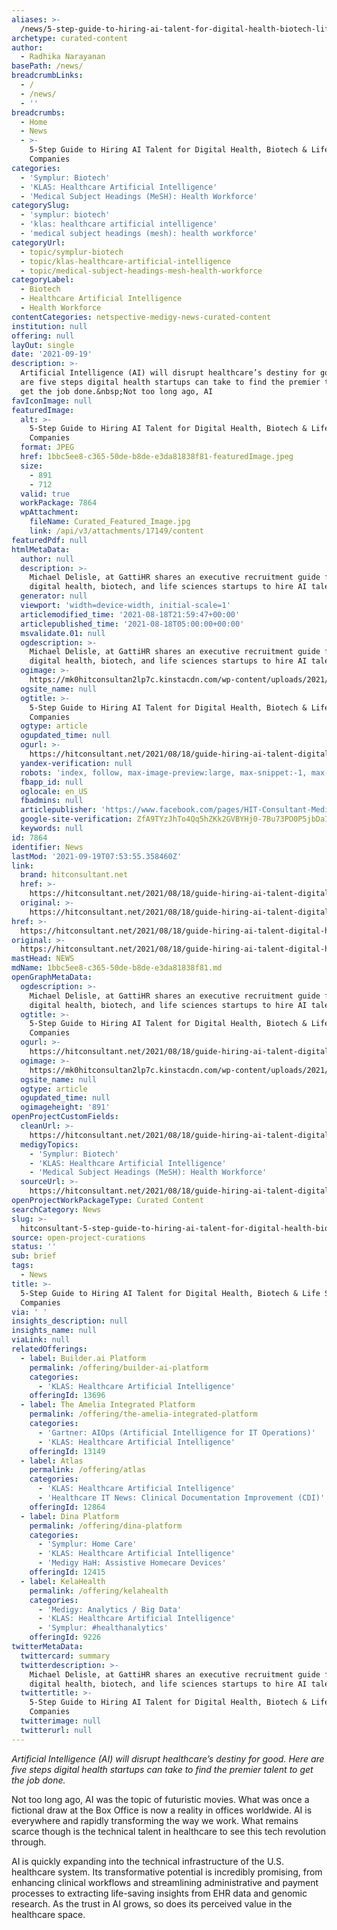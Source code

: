 ```yaml
---
aliases: >-
  /news/5-step-guide-to-hiring-ai-talent-for-digital-health-biotech-life-sciences-companies
archetype: curated-content
author:
  - Radhika Narayanan
basePath: /news/
breadcrumbLinks:
  - /
  - /news/
  - ''
breadcrumbs:
  - Home
  - News
  - >-
    5-Step Guide to Hiring AI Talent for Digital Health, Biotech & Life Sciences
    Companies
categories:
  - 'Symplur: Biotech'
  - 'KLAS: Healthcare Artificial Intelligence'
  - 'Medical Subject Headings (MeSH): Health Workforce'
categorySlug:
  - 'symplur: biotech'
  - 'klas: healthcare artificial intelligence'
  - 'medical subject headings (mesh): health workforce'
categoryUrl:
  - topic/symplur-biotech
  - topic/klas-healthcare-artificial-intelligence
  - topic/medical-subject-headings-mesh-health-workforce
categoryLabel:
  - Biotech
  - Healthcare Artificial Intelligence
  - Health Workforce
contentCategories: netspective-medigy-news-curated-content
institution: null
offering: null
layOut: single
date: '2021-09-19'
description: >-
  Artificial Intelligence (AI) will disrupt healthcare’s destiny for good. Here
  are five steps digital health startups can take to find the premier talent to
  get the job done.&nbsp;Not too long ago, AI 
favIconImage: null
featuredImage:
  alt: >-
    5-Step Guide to Hiring AI Talent for Digital Health, Biotech & Life Sciences
    Companies
  format: JPEG
  href: 1bbc5ee8-c365-50de-b8de-e3da81838f81-featuredImage.jpeg
  size:
    - 891
    - 712
  valid: true
  workPackage: 7864
  wpAttachment:
    fileName: Curated_Featured_Image.jpg
    link: /api/v3/attachments/17149/content
featuredPdf: null
htmlMetaData:
  author: null
  description: >-
    Michael Delisle, at GattiHR shares an executive recruitment guide for
    digital health, biotech, and life sciences startups to hire AI talent.
  generator: null
  viewport: 'width=device-width, initial-scale=1'
  articlemodified_time: '2021-08-18T21:59:47+00:00'
  articlepublished_time: '2021-08-18T05:00:00+00:00'
  msvalidate.01: null
  ogdescription: >-
    Michael Delisle, at GattiHR shares an executive recruitment guide for
    digital health, biotech, and life sciences startups to hire AI talent.
  ogimage: >-
    https://mk0hitconsultan2lp7c.kinstacdn.com/wp-content/uploads/2021/08/Michael-Delisle-VP-Practice-Leader-for-Digital-Health-at-GattiHR-e1629238869409.jpg
  ogsite_name: null
  ogtitle: >-
    5-Step Guide to Hiring AI Talent for Digital Health, Biotech & Life Sciences
    Companies
  ogtype: article
  ogupdated_time: null
  ogurl: >-
    https://hitconsultant.net/2021/08/18/guide-hiring-ai-talent-digital-health-biotech-life-sciences/
  yandex-verification: null
  robots: 'index, follow, max-image-preview:large, max-snippet:-1, max-video-preview:-1'
  fbapp_id: null
  oglocale: en_US
  fbadmins: null
  articlepublisher: 'https://www.facebook.com/pages/HIT-Consultant-Media/302199219847409'
  google-site-verification: ZfA9TYzJhTo4Qq5hZKk2GVBYHj0-7Bu73PO0P5jbDaI
  keywords: null
id: 7864
identifier: News
lastMod: '2021-09-19T07:53:55.358460Z'
link:
  brand: hitconsultant.net
  href: >-
    https://hitconsultant.net/2021/08/18/guide-hiring-ai-talent-digital-health-biotech-life-sciences/#.YUbqw7hKhPY
  original: >-
    https://hitconsultant.net/2021/08/18/guide-hiring-ai-talent-digital-health-biotech-life-sciences/#.YUbqw7hKhPY
href: >-
  https://hitconsultant.net/2021/08/18/guide-hiring-ai-talent-digital-health-biotech-life-sciences/#.YUbqw7hKhPY
original: >-
  https://hitconsultant.net/2021/08/18/guide-hiring-ai-talent-digital-health-biotech-life-sciences/#.YUbqw7hKhPY
mastHead: NEWS
mdName: 1bbc5ee8-c365-50de-b8de-e3da81838f81.md
openGraphMetaData:
  ogdescription: >-
    Michael Delisle, at GattiHR shares an executive recruitment guide for
    digital health, biotech, and life sciences startups to hire AI talent.
  ogtitle: >-
    5-Step Guide to Hiring AI Talent for Digital Health, Biotech & Life Sciences
    Companies
  ogurl: >-
    https://hitconsultant.net/2021/08/18/guide-hiring-ai-talent-digital-health-biotech-life-sciences/
  ogimage: >-
    https://mk0hitconsultan2lp7c.kinstacdn.com/wp-content/uploads/2021/08/Michael-Delisle-VP-Practice-Leader-for-Digital-Health-at-GattiHR-e1629238869409.jpg
  ogsite_name: null
  ogtype: article
  ogupdated_time: null
  ogimageheight: '891'
openProjectCustomFields:
  cleanUrl: >-
    https://hitconsultant.net/2021/08/18/guide-hiring-ai-talent-digital-health-biotech-life-sciences/#.YUbqw7hKhPY
  medigyTopics:
    - 'Symplur: Biotech'
    - 'KLAS: Healthcare Artificial Intelligence'
    - 'Medical Subject Headings (MeSH): Health Workforce'
  sourceUrl: >-
    https://hitconsultant.net/2021/08/18/guide-hiring-ai-talent-digital-health-biotech-life-sciences/#.YUbqw7hKhPY
openProjectWorkPackageType: Curated Content
searchCategory: News
slug: >-
  hitconsultant-5-step-guide-to-hiring-ai-talent-for-digital-health-biotech-life-sciences-companies
source: open-project-curations
status: ''
sub: brief
tags:
  - News
title: >-
  5-Step Guide to Hiring AI Talent for Digital Health, Biotech & Life Sciences
  Companies
via: ' '
insights_description: null
insights_name: null
viaLink: null
relatedOfferings:
  - label: Builder.ai Platform
    permalink: /offering/builder-ai-platform
    categories:
      - 'KLAS: Healthcare Artificial Intelligence'
    offeringId: 13696
  - label: The Amelia Integrated Platform
    permalink: /offering/the-amelia-integrated-platform
    categories:
      - 'Gartner: AIOps (Artificial Intelligence for IT Operations)'
      - 'KLAS: Healthcare Artificial Intelligence'
    offeringId: 13149
  - label: Atlas
    permalink: /offering/atlas
    categories:
      - 'KLAS: Healthcare Artificial Intelligence'
      - 'Healthcare IT News: Clinical Documentation Improvement (CDI)'
    offeringId: 12864
  - label: Dina Platform
    permalink: /offering/dina-platform
    categories:
      - 'Symplur: Home Care'
      - 'KLAS: Healthcare Artificial Intelligence'
      - 'Medigy HaH: Assistive Homecare Devices'
    offeringId: 12415
  - label: KelaHealth
    permalink: /offering/kelahealth
    categories:
      - 'Medigy: Analytics / Big Data'
      - 'KLAS: Healthcare Artificial Intelligence'
      - 'Symplur: #healthanalytics'
    offeringId: 9226
twitterMetaData:
  twittercard: summary
  twitterdescription: >-
    Michael Delisle, at GattiHR shares an executive recruitment guide for
    digital health, biotech, and life sciences startups to hire AI talent.
  twittertitle: >-
    5-Step Guide to Hiring AI Talent for Digital Health, Biotech & Life Sciences
    Companies
  twitterimage: null
  twitterurl: null
---
```

<p><i>Artificial Intelligence (AI) will disrupt healthcare’s destiny for good. Here are five steps digital health startups can take to find the premier talent to get the job done.&nbsp;</i></p><p>Not too long ago, AI was the topic of futuristic movies. What was once a fictional draw at the Box Office is now a reality in offices worldwide. AI is everywhere and rapidly transforming the way we work. What remains scarce though is the technical talent in healthcare to see this tech revolution through.&nbsp;</p><p>AI<strong> </strong>is quickly expanding into the technical infrastructure of the U.S. healthcare system. Its transformative potential is incredibly promising, from enhancing clinical workflows and streamlining administrative and payment processes to extracting life-saving insights from EHR data and genomic research. As the trust in AI grows, so does its perceived value in the healthcare space.&nbsp;&nbsp;</p>